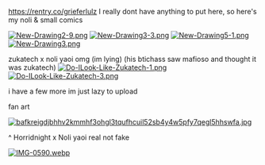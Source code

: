 https://rentry.co/grieferlulz 
I really dont have anything to put here, so here's my noli & small comics 

[![New-Drawing2-9.png](https://i.postimg.cc/Qd8mq9Gn/New-Drawing2-9.png)](https://postimg.cc/BXz2Svvx)
[![New-Drawing3-3.png](https://i.postimg.cc/90nYJ1dm/New-Drawing3-3.png)](https://postimg.cc/YLQFS6DZ)
[![New-Drawing5-1.png](https://i.postimg.cc/gkZ5X6q9/New-Drawing5-1.png)](https://postimg.cc/2VCTgyKT)
[![New-Drawing3.png](https://i.postimg.cc/DzXd5q0F/New-Drawing3.png)](https://postimg.cc/NyQHj2RP)


zukatech x noli yaoi omg (im lying) (his btichass saw mafioso and thought it was zukatech) 
[![Do-ILook-Like-Zukatech-1.png](https://i.postimg.cc/bwsN7gQX/Do-ILook-Like-Zukatech-1.png)](https://postimg.cc/pmMH8DGk)
[![Do-ILook-Like-Zukatech-3.png](https://i.postimg.cc/ryjfbNVN/Do-ILook-Like-Zukatech-3.png)](https://postimg.cc/7bC1J7T5)

i have a few more im just lazy to upload

fan art

[![bafkreigdjbhhv2kmmhf3ohgl3tqufhcuil52sb4y4w5pfy7qegl5hhswfa.jpg](https://i.postimg.cc/CKSL60L1/bafkreigdjbhhv2kmmhf3ohgl3tqufhcuil52sb4y4w5pfy7qegl5hhswfa.jpg)](https://postimg.cc/VJZ8d3tQ)

^ Horridnight x Noli yaoi real not fake

[![IMG-0590.webp](https://i.postimg.cc/NjBhHq87/IMG-0590.webp)](https://postimg.cc/hfyZkY5f)
